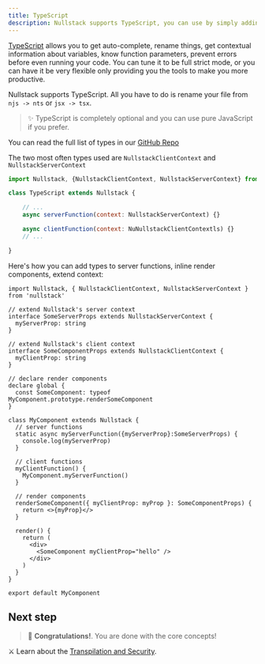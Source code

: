 ```yaml
---
title: TypeScript
description: Nullstack supports TypeScript, you can use by simply adding the extension TSX on your components.
---
```


[TypeScript](https://www.typescriptlang.org/) allows you to get auto-complete, rename things, get contextual information about variables, know function parameters, prevent errors before even running your code. You can tune it to be full strict mode, or you can have it be very flexible only providing you the tools to make you more productive.

Nullstack supports TypeScript. All you have to do is rename your file from `njs -> nts` or `jsx -> tsx`.

> ✨ TypeScript is completely optional and you can use pure JavaScript if you prefer.

You can read the full list of types in our [GitHub Repo](https://github.com/nullstack/nullstack/tree/master/types)

The two most often types used are `NullstackClientContext` and `NullstackServerContext`

```jsx
import Nullstack, {NullstackClientContext, NullstackServerContext} from 'nullstack'

class TypeScript extends Nullstack {

    // ...
    async serverFunction(context: NullstackServerContext) {}

    async clientFunction(context: NuNullstackClientContextls) {}
    // ...

}
```

Here's how you can add types to server functions, inline render components, extend context:

```tsx
import Nullstack, { NullstackClientContext, NullstackServerContext } from 'nullstack'

// extend Nullstack's server context
interface SomeServerProps extends NullstackServerContext {
  myServerProp: string
}

// extend Nullstack's client context
interface SomeComponentProps extends NullstackClientContext {
  myClientProp: string
}

// declare render components
declare global {
  const SomeComponent: typeof MyComponent.prototype.renderSomeComponent
}

class MyComponent extends Nullstack {
  // server functions
  static async myServerFunction({myServerProp}:SomeServerProps) {
    console.log(myServerProp)
  }

  // client functions
  myClientFunction() {
    MyComponent.myServerFunction()
  }

  // render components
  renderSomeComponent({ myClientProp: myProp }: SomeComponentProps) {
    return <>{myProp}</>
  }

  render() {
    return (
      <div>
        <SomeComponent myClientProp="hello" />
      </div>
    )
  }
}

export default MyComponent
```

## Next step

> 🎉 **Congratulations!**. You are done with the core concepts!

⚔ Learn about the [Transpilation and Security](/transpilation-and-security).